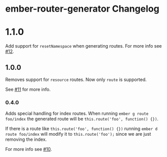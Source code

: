 # ember-router-generator Changelog

# 1.1.0

Add support for `resetNamespace` when generating routes. For more info
see [#12](https://github.com/ember-cli/ember-router-generator/pull/12).

## 1.0.0

Removes support for `resource` routes. Now only `route` is supported.

See [#11](https://github.com/ember-cli/ember-router-generator/pull/11)
for more info.

### 0.4.0

Adds special handling for index routes. When running `ember g route
foo/index` the generated route will be `this.route('foo', function()
{})`.

If there is a route like `this.route('foo', function() {})` running
`ember d route foo/index` will modify it to `this.route('foo');` since we
are just removing the index.

For more info see [#10](https://github.com/ember-cli/ember-router-generator/pull/10).
